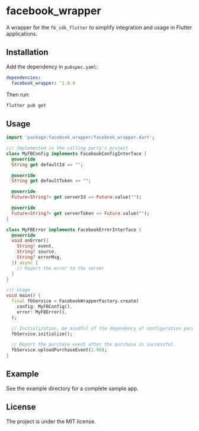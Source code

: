 # facebook_wrapper

A wrapper for the `fb_sdk_flutter` to simplify integration and usage in Flutter applications.

## Installation

Add the dependency in `pubspec.yaml`:

```yaml 
dependencies:
  facebook_wrapper: ^1.0.0
```

Then run:

``` bash
flutter pub get
```

## Usage

```dart
import 'package:facebook_wrapper/facebook_wrapper.dart';

/// Implemented in the calling party's project
class MyFBConfig implements FacebookConfigInterface {
  @override
  String get defaultId => "";

  @override
  String get defaultToken => "";

  @override
  Future<String?> get serverId => Future.value("");

  @override
  Future<String?> get serverToken => Future.value("");
}

class MyFBError implements FacebookErrorInterface {
  @override
  void onError({
    String? event,
    String? source,
    String? errorMsg,
  }) async {
    // Report the error to the server
  }
}

/// Usage
void main() {
  final fbService = FacebookWrapperFactory.create(
    config: MyFBConfig(),
    error: MyFBError(),
  );

  // Initialization, be mindful of the dependency of configuration parameters
  fbService.initialize();

  // Report the purchase event after the purchase is successful.
  fbService.uploadPurchaseEvent(1.99);
}

```

## Example

See the example directory for a complete sample app.

## License

The project is under the MIT license.